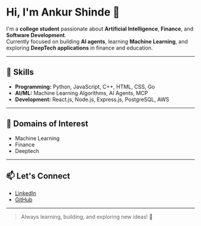 # Hi, I'm Ankur Shinde 👋

I'm a **college student** passionate about **Artificial Intelligence**, **Finance**, and **Software Development**.  
Currently focused on building **AI agents**, learning **Machine Learning**, and exploring **DeepTech applications** in finance and education.

---

## 🚀 Skills
- **Programming:** Python, JavaScript, C++, HTML, CSS, Go
- **AI/ML:** Machine Learning Algorithms, AI Agents, MCP
- **Development:** React.js, Node.js, Express.js, PostgreSQL, AWS 

---

## 🌟 Domains of Interest
- Machine Learning
- Finance
- Deeptech  

---

## 📫 Let's Connect
- [LinkedIn](https://www.linkedin.com/in/ankurshinde)
- [GitHub](https://github.com/ankurshinde21)

---

> Always learning, building, and exploring new ideas! 🚀
